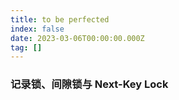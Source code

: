 ```yaml
---
title: to be perfected
index: false
date: 2023-03-06T00:00:00.000Z
tag: []
---
```


### 记录锁、间隙锁与 Next-Key Lock


